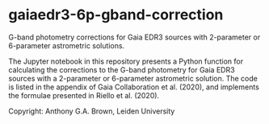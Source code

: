 # gaiaedr3-6p-gband-correction
G-band photometry corrections for Gaia EDR3 sources with 2-parameter or 6-parameter astrometric solutions.

The Jupyter notebook in this repository presents a Python function for calculating the corrections to the G-band photometry for Gaia EDR3 sources with a 2-parameter or 6-parameter astrometric solution. The code is listed in the appendix of Gaia Collaboration et al. (2020), and implements the formulae presented in Riello et al. (2020).

Copyright: Anthony G.A. Brown, Leiden University
